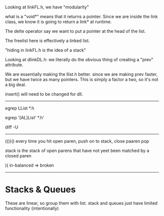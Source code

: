 
Looking at linkFL.h, we have "modularity" 

what is a "void*" means that it returns a pointer. 
Since we are inside the link class, we know it is 
going to return a link* at runtime.





The delte operator say we want to put a pointer at the
head of the list.


The freelist here is effectively a linked list.

"hiding in linkFL.h is the idea of a stack" 

Looking at dlinkDL.h:
we literally do the obvious thing 
of creating a "prev" attribute.


We are essentially making the llist.h better. since 
we are making prev faster, but we have twice as 
many pointers. This is simply a factor a two, so it's 
not a big deal.


insert() will need to be changed for dll.

---------------------------------------------------------------------------------

  egrep LList *.h

  egrep '[AL]List' *.h' 

  diff -U

---------------------------------------------------------------------------------



(())()
every time you hit open paren, push on to stack, close paaren pop

stack is the stack of open parens that have not yeet been matched by a closed paren

)( in-balanced => broken



---------------------------------------------------------------------------------

# Stacks & Queues

These are linear, so group them with list. 
stack and queues just have limited functionality (intentionally)


















